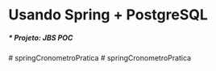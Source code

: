# Usando Spring + PostgreSQL

##### * Projeto: JBS POC
#   s p r i n g C r o n o m e t r o P r a t i c a  
 #   s p r i n g C r o n o m e t r o P r a t i c a  
 